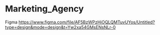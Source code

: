 # Marketing_Agency

Figma
https://www.figma.com/file/AF5BzWPzHiOQLQMTuvUYos/Untitled?type=design&mode=design&t=Yw2xa54GMsENsNLr-0
